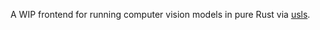 A WIP frontend for running computer vision models in pure Rust via [usls](https://github.com/jamjamjon/usls).
